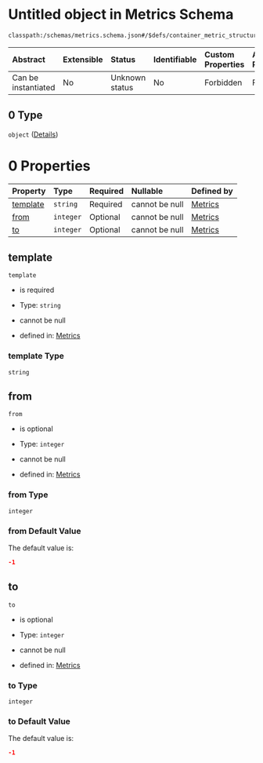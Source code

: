 # Untitled object in Metrics Schema

```txt
classpath:/schemas/metrics.schema.json#/$defs/container_metric_structure/properties/suffixes/prefixItems/0
```



| Abstract            | Extensible | Status         | Identifiable | Custom Properties | Additional Properties | Access Restrictions | Defined In                                                                    |
| :------------------ | :--------- | :------------- | :----------- | :---------------- | :-------------------- | :------------------ | :---------------------------------------------------------------------------- |
| Can be instantiated | No         | Unknown status | No           | Forbidden         | Forbidden             | none                | [metrics.schema.json\*](../../out/metrics.schema.json "open original schema") |

## 0 Type

`object` ([Details](metrics-defs-container_metric_structure-properties-suffixes-prefixitems-0.md))

# 0 Properties

| Property              | Type      | Required | Nullable       | Defined by                                                                                                                                                 |
| :-------------------- | :-------- | :------- | :------------- | :--------------------------------------------------------------------------------------------------------------------------------------------------------- |
| [template](#template) | `string`  | Required | cannot be null | [Metrics](metrics-defs-range_suffix_format-properties-template.md "classpath:/schemas/metrics.schema.json#/$defs/range_suffix_format/properties/template") |
| [from](#from)         | `integer` | Optional | cannot be null | [Metrics](metrics-defs-range_suffix_format-properties-from.md "classpath:/schemas/metrics.schema.json#/$defs/range_suffix_format/properties/from")         |
| [to](#to)             | `integer` | Optional | cannot be null | [Metrics](metrics-defs-range_suffix_format-properties-to.md "classpath:/schemas/metrics.schema.json#/$defs/range_suffix_format/properties/to")             |

## template



`template`

*   is required

*   Type: `string`

*   cannot be null

*   defined in: [Metrics](metrics-defs-range_suffix_format-properties-template.md "classpath:/schemas/metrics.schema.json#/$defs/range_suffix_format/properties/template")

### template Type

`string`

## from



`from`

*   is optional

*   Type: `integer`

*   cannot be null

*   defined in: [Metrics](metrics-defs-range_suffix_format-properties-from.md "classpath:/schemas/metrics.schema.json#/$defs/range_suffix_format/properties/from")

### from Type

`integer`

### from Default Value

The default value is:

```json
-1
```

## to



`to`

*   is optional

*   Type: `integer`

*   cannot be null

*   defined in: [Metrics](metrics-defs-range_suffix_format-properties-to.md "classpath:/schemas/metrics.schema.json#/$defs/range_suffix_format/properties/to")

### to Type

`integer`

### to Default Value

The default value is:

```json
-1
```

